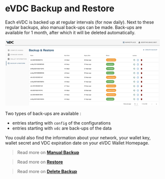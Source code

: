 # eVDC Backup and Restore

Each eVDC is backed up at regular intervals (for now daily). Next to these regular backups, also manual back-ups can be made. 
Back-ups are available for 1 month, after which it will be deleted automatically. 

![](img/evdc_backup_restore.png)

Two types of back-ups are available : 
- entries starting with `config` of the configurations
- entries starting with `vdc` are back-ups of the data

You could also find the information about your network, your wallet key, wallet secret and VDC expiration date on your eVDC Wallet Homepage.

> Read more on [__Manual Backup__](evdc_manual_backup)

> Read more on [__Restore__](evdc_restore)

> Read more on [__Delete Backup__](evdc_delete)
